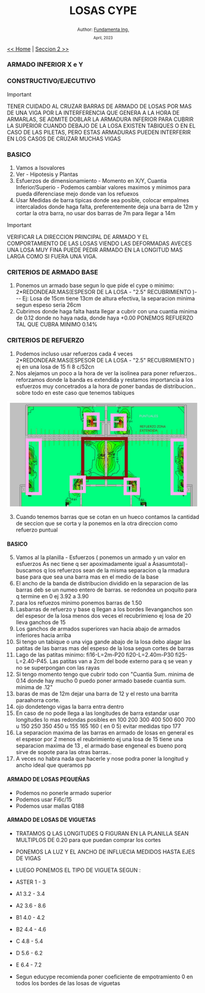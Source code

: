 <div align="center">


  <h1> LOSAS CYPE</h1>
  

  <sub>Author:
  <a href="" target="_blank">Fundamenta Ing.</a><br>
  <small> April, 2023</small>
  </sub>
</div>

[<< Home](https://github.com/FUNDAMENTA-ING/FUNDAMENTA-DOC/blob/main/README.md) | [Seccion 2 >>](https://github.com/FUNDAMENTA-ING/FUNDAMENTA-DOC/blob/main/README.md)

### ARMADO INFERIOR X e Y 

### CONSTRUCTIVO/EJECUTIVO

> [!IMPORTANT]  
> TENER CUIDADO AL CRUZAR BARRAS DE ARMADO DE LOSAS POR MAS DE UNA VIGA POR LA INTERFERENCIA QUE GENERA A LA HORA DE ARMARLAS, SE ADMITE DOBLAR LA ARMADURA INFERIOR PARA CUBRIR LA SUPERIOR CUANDO DEBAJO DE LA LOSA EXISTEN TABIQUES O EN EL CASO DE LAS PILETAS, PERO ESTAS ARMADURAS PUEDEN INTERFERIR EN LOS CASOS DE CRUZAR MUCHAS VIGAS

### BASICO
1. Vamos a Isovalores
2. Ver - Hipotesis y Plantas
3. Esfuerzos de dimensionamiento - Momento en X/Y, Cuantia Inferior/Superio - Podemos cambiar valores maximos y minimos para pueda diferenciase mejo donde van los refuexos
4. Usar Medidas de barra tipicas donde sea posible, colocar  empalmes intercalados donde haga falta, preferentemente deja una barra de 12m y cortar la otra barra, no usar dos  barras de 7m para llegar a 14m
> [!IMPORTANT]  
> VERIFICAR LA DIRECCION PRINCIPAL DE ARMADO Y EL COMPORTAMIENTO DE LAS LOSAS VIENDO LAS DEFORMADAS AVECES UNA LOSA MUY FINA PUEDE PEDIR ARMADO EN LA LONGITUD MAS LARGA COMO SI FUERA UNA VIGA.
   

### CRITERIOS DE ARMADO BASE
1. Ponemos un armado base segun lo que pide el cype o minimo: 2*REDONDEAR.MAS(ESPESOR DE LA LOSA - "2.5" RECUBRIMIENTO )--- Ej: Losa de 15cm tiene 13cm de altura efectiva, la separacion minima segun espeso seria 26cm 
2. Cubrimos donde haga falta hasta llegar a cubrir con una cuantia minima de 0.12 donde no haya nada, donde haya +0.00 PONEMOS REFUERZO TAL QUE CUBRA MINIMO 0.14%

### CRITERIOS DE REFUERZO

1. Podemos incluso usar refuerzos cada 4 veces 2*REDONDEAR.MAS(ESPESOR DE LA LOSA - "2.5" RECUBRIMIENTO ) ej en una losa de 15 fi 8 c/52cn
2. Nos alejamos un poco a la hora de ver la isolinea para poner refuerzos.. reforzamos donde la banda es extendida y restamos importancia a los esfuerzos muy concetrados  a la hora de poner bandas de distribucion.. sobre todo en este caso que tenemos tabiques


<p align="center">
  <img src="../IMG/LOSAS/LOSAS1.jpg" alt="LOSAS1" width="700" />
</p>

3. Cuando tenemos barras que se cotan en un hueco contamos la cantidad de seccion que se corta y la ponemos en la otra direccion como refuerzo puntual

#### BASICO
5. Vamos al la planilla - Esfuerzos ( ponemos un armado y un valor en esfuerzos As nec tiene q ser apoximadamente igual a Asasumtotal)-buscamos q los refuerzos sean de la misma separacion q la rmadura base para que sea una barra mas en el medio de la base
6. El ancho de la banda de distribucion dividido en la separacion de las barras deb se un numeo entero de barras. se redondea un poquito para q termine en 0 ej 3.92 a 3.90
7. para los refuezos minimo ponemos barras de 1.50
8. Lasbarras de refuerzo y base q llegan  a los bordes llevanganchos son del espesor de la losa menos dos veces el recubrimieno ej losa de 20 lleva ganchos de 15
9. Los ganchos de armados superiores van hacia abajo de armados inferiores hacia arriba
10. Si tengo un tabique o una viga gande abajo de la losa debo alagar las patitas de las barras mas del espeso de la losa segun cortes de barras
11. Lago de las patitas  minimo: fi16-L=2m-P20 fi20-L=2.40m-P30 fi25-L=2.40-P45. Las patitas van  a 2cm del bode externo para q se vean y no se superpongan con las rayas
12. Si tengo momento tengo que cubrir todo con "Cuantia Sum. minima de 0.14 donde hay mucho 0 puedo poner armado basede cuantia sum. minima de .12"
13. baras de mas de 12m dejar una barra de 12 y el resto una barrita paraahorra corte.
14. ojo dondetengo vigas la barra entra dentro
15. En caso de no pode llega a las longitudes de barra estandar usar longitudes lo mas redondas posibles en 100 200 300 400 500 600 700 u 150 250 350 450  u 155 165 160 ( en 0 5) evitar medidas tipo 177
16. La separacion maxima  de las barras en armado de losas en general es el espesor  por 2 menos el reubrimiento  ej una losa de 15 tiene una separacion maxima de 13 , el armado base engeneal es bueno porq sirve de sopote para las otras barras..
17. A veces no habra nada que hacerle y  nose podra poner la longitud y ancho ideal que queramos
    pp
    
#### ARMADO DE LOSAS PEQUEÑAS
 - Podemos no ponerle armado superior
 - Podemos usar Fi6c/15
 - Podemos usar mallas Q188

#### ARMADO DE LOSAS DE VIGUETAS
 - TRATAMOS Q LAS LONGITUDES Q FIGURAN EN LA PLANILLA SEAN MULTIPLOS DE 0.20 para que puedan comprar los cortes
 - PONEMOS LA LUZ Y EL ANCHO DE INFLUECIA MEDIDOS HASTA EJES DE VIGAS
 - LUEGO PONEMOS EL TIPO DE VIGUETA SEGUN :
 - ASTER 1 - 3
 - A1 3.2 - 3.4
 - A2 3.6 - 8.6
 - B1 4.0 - 4.2
 - B2 4.4 - 4.6
 - C 4.8 - 5.4
 - D 5.6 - 6.2
 - E 6.4 - 7.2

 - Segun educype recomienda poner coeficiente de empotramiento 0 en todos los bordes de las losas de viguetas
    
